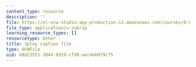 ```yaml
---
content_type: resource
description: ''
file: https://ol-ocw-studio-app-production.s3.amazonaws.com/courses/8-01sc-classical-mechanics-fall-2016/68d2355138446919cfd8aec4eb079c75_2TZa151GC-0.srt
file_type: application/x-subrip
learning_resource_types: []
resourcetype: Other
title: 3play caption file
type: OCWFile
uid: 68d23551-3844-6919-cfd8-aec4eb079c75
---
```


